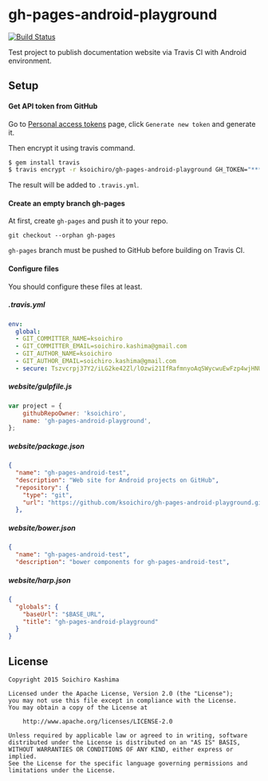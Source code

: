# gh-pages-android-playground

[![Build Status](https://travis-ci.org/ksoichiro/gh-pages-android-playground.svg?branch=master)](https://travis-ci.org/ksoichiro/gh-pages-android-playground)

Test project to publish documentation website via Travis CI with Android  environment.

## Setup

#### Get API token from GitHub

Go to [Personal access tokens](https://github.com/settings/tokens) page,
click `Generate new token` and generate it.

Then encrypt it using travis command.

```sh
$ gem install travis
$ travis encrypt -r ksoichiro/gh-pages-android-playground GH_TOKEN="****************************************" --add
```

The result will be added to `.travis.yml`.

#### Create an empty branch gh-pages

At first, create `gh-pages` and push it to your repo.

```
git checkout --orphan gh-pages
```

`gh-pages` branch must be pushed to GitHub before building on Travis CI.

#### Configure files

You should configure these files at least.

##### .travis.yml

```yaml
env:
  global:
  - GIT_COMMITTER_NAME=ksoichiro
  - GIT_COMMITTER_EMAIL=soichiro.kashima@gmail.com
  - GIT_AUTHOR_NAME=ksoichiro
  - GIT_AUTHOR_EMAIL=soichiro.kashima@gmail.com
  - secure: Tszvcrpj37Y2/iLG2ke42Zl/lOzwi21IfRafmnyoAqSWycwuEwFzp4wjHNUZEEVVdiAU5my2CfVhcPakF3bdcFt9Dg1lUP8SSuMgrUurGD95wfJ2ORNU1B+3GElKItO8yKjG1eruDNzgOCwX1VocSnCXZbHeg3p1mhE5UEIht+w=
```

##### website/gulpfile.js

```javascript
var project = {
    githubRepoOwner: 'ksoichiro',
    name: 'gh-pages-android-playground',
};
```

##### website/package.json

```json
{
  "name": "gh-pages-android-test",
  "description": "Web site for Android projects on GitHub",
  "repository": {
    "type": "git",
    "url": "https://github.com/ksoichiro/gh-pages-android-playground.git"
  },
```

##### website/bower.json

```json
{
  "name": "gh-pages-android-test",
  "description": "bower components for gh-pages-android-test",
```

##### website/harp.json

```json
{
  "globals": {
    "baseUrl": "$BASE_URL",
    "title": "gh-pages-android-playground"
  }
}
```

## License

    Copyright 2015 Soichiro Kashima

    Licensed under the Apache License, Version 2.0 (the "License");
    you may not use this file except in compliance with the License.
    You may obtain a copy of the License at

        http://www.apache.org/licenses/LICENSE-2.0

    Unless required by applicable law or agreed to in writing, software
    distributed under the License is distributed on an "AS IS" BASIS,
    WITHOUT WARRANTIES OR CONDITIONS OF ANY KIND, either express or implied.
    See the License for the specific language governing permissions and
    limitations under the License.
